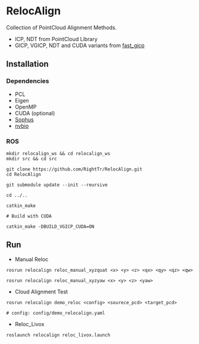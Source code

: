 # RelocAlign

Collection of PointCloud Alignment Methods.

* ICP, NDT from PointCloud Library
* GICP, VGICP, NDT and CUDA variants from [fast_gicp](https://github.com/koide3/fast_gicp.git)

## Installation

### Dependencies

- PCL
- Eigen
- OpenMP
- CUDA (optional)
- [Sophus](https://github.com/strasdat/Sophus)
- [nvbio](https://github.com/NVlabs/nvbio)

### ROS

```shell
mkdir relocalign_ws && cd relocalign_ws
mkdir src && cd src

git clone https://github.com/RightTr/RelocAlign.git
cd RelocAlign

git submodule update --init --reursive

cd ../..

catkin_make

# Build with CUDA

catkin_make -DBUILD_VGICP_CUDA=ON
```

## Run

* Manual Reloc

```shell
rosrun relocalign reloc_manual_xyzquat <x> <y> <z> <qx> <qy> <qz> <qw>

rosrun relocalign reloc_manual_xyzyaw <x> <y> <z> <yaw>
```

* Cloud Alignment Test
  
```shell
rosrun relocalign demo_reloc <config> <sourece_pcd> <target_pcd>

# config: config/demo_relocalign.yaml
```

* Reloc_Livox

```shell
roslaunch relocalign reloc_livox.launch
```
